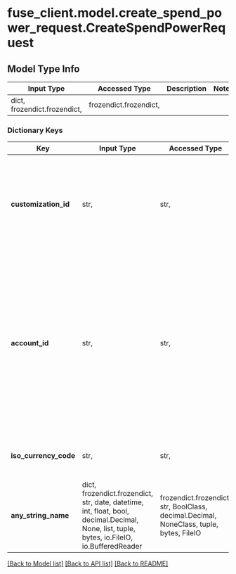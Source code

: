 # fuse_client.model.create_spend_power_request.CreateSpendPowerRequest

## Model Type Info
Input Type | Accessed Type | Description | Notes
------------ | ------------- | ------------- | -------------
dict, frozendict.frozendict,  | frozendict.frozendict,  |  | 

### Dictionary Keys
Key | Input Type | Accessed Type | Description | Notes
------------ | ------------- | ------------- | ------------- | -------------
**customization_id** | str,  | str,  | The spend power customization id. This is used to determine the timeframe and other metadata for the spend power. | 
**account_id** | str,  | str,  | A unique ID representing the bank account that this spend power is calculated for. Typically this will be a bank connection account ID from your application. It is currently used as a means of connecting events to the spend power. | 
**iso_currency_code** | str,  | str,  | The ISO-4217 currency code of the transaction | 
**any_string_name** | dict, frozendict.frozendict, str, date, datetime, int, float, bool, decimal.Decimal, None, list, tuple, bytes, io.FileIO, io.BufferedReader | frozendict.frozendict, str, BoolClass, decimal.Decimal, NoneClass, tuple, bytes, FileIO | any string name can be used but the value must be the correct type | [optional]

[[Back to Model list]](../../README.md#documentation-for-models) [[Back to API list]](../../README.md#documentation-for-api-endpoints) [[Back to README]](../../README.md)

